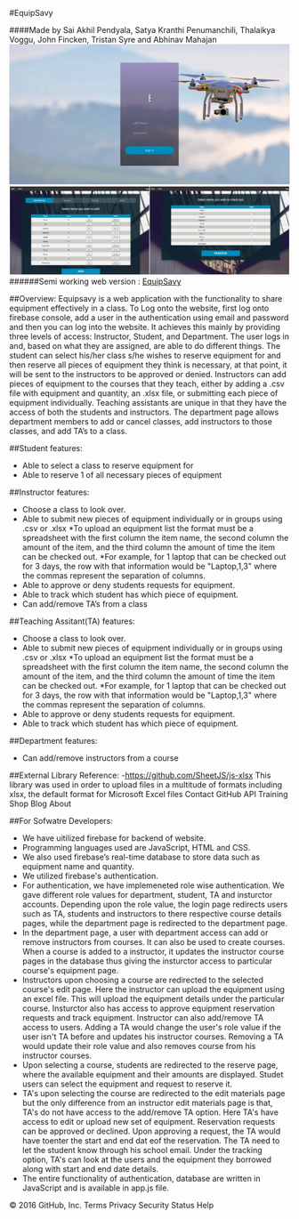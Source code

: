 #EquipSavy

####Made by Sai Akhil Pendyala, Satya Kranthi Penumanchili, Thalaikya Voggu, John Fincken, Tristan Syre and Abhinav Mahajan
![](/images/equipsavy.gif?raw=true "Loginpage")
![](/images/git.jpg?raw=true "Loginpage")
######Semi working web version : <a target="_blank" href="http://equipsavy.000webhostapp.com/">EquipSavy</a>

##Overview:
Equipsavy is a web application with the functionality to share equipment effectively in a class. To Log onto the website, first log onto
firebase console, add a user in the authentication using email and password and then you can log into the website. It achieves this mainly
by providing three levels of access: Instructor, Student, and Department. The user logs in and, based on what they are assigned, are able
to do different things. The student can select his/her class s/he wishes to reserve equipment for and then reserve all pieces of equipment
they think is necessary, at that point, it will be sent to the instructors to be approved or denied. Instructors can add pieces of
equipment to the courses that they teach, either by adding a .csv file with equipment and quantity, an .xlsx file, or submitting each piece
of equipment individually. Teaching assistants are unique in that they have the access of both the students and instructors. The department
page allows department members to add or cancel classes, add instructors to those classes, and add TA’s to a class.

##Student features:
- Able to select a class to reserve equipment for
- Able to reserve 1 of all necessary pieces of equipment

##Instructor features:
-	Choose a class to look over.
-	Able to submit new pieces of equipment individually or in groups using .csv or .xlsx
	*To upload an equipment list the format must be a spreadsheet with the first column the item name, the second column the amount of the item, and the third column the amount of time the item can be checked out.
	*For example, for 1 laptop that can be checked out for 3 days, the row with that information would be "Laptop,1,3" where the commas represent the separation of columns.
-	Able to approve or deny students requests for equipment.
-	Able to track which student has which piece of equipment.
-	Can add/remove  TA’s from a class

##Teaching Assitant(TA) features:
-	Choose a class to look over.
-	Able to submit new pieces of equipment individually or in groups using .csv or .xlsx
	*To upload an equipment list the format must be a spreadsheet with the first column the item name, the second column the amount of the item, and the third column the amount of time the item can be checked out.
	*For example, for 1 laptop that can be checked out for 3 days, the row with that information would be "Laptop,1,3" where the commas represent the separation of columns.
-	Able to approve or deny students requests for equipment.
-	Able to track which student has which piece of equipment.

##Department features:
-	Can add/remove instructors from a course

##External Library Reference:
-https://github.com/SheetJS/js-xlsx
This library was used in order to upload files in a multitude of formats including xlsx, the default format for Microsoft Excel files
Contact GitHub API Training Shop Blog About

##For Sofwatre Developers:
-	We have uitilized firebase for backend of website.
-	Programming languages used are JavaScript, HTML and CSS.
-	We also used firebase’s real-time database to store data such as equipment name and quantity.
-	We utilized firebase's authentication.
-	For authentication, we have implemeneted role wise authentication. We gave different role values for department, student, TA and insturctor accounts. Depending upon the role value, the login page redirects users such as TA, students and instructors to there respective course details pages, while the department page is redirected to the department page.
-	In the department page, a user with department access can add or remove instructors from courses. It can also be used to create courses. When a course is added to a instructor, it updates the instructor course pages in the database thus giving the insturctor access to particular course's equipment page.
-	Instructors upon choosing a course are redirected to the selected course's edit page. Here the instructor can upload the equipment using an excel file. This will upload the equipment details under the particular course. Insturctor also has access to approve equipment reservation requests and track equipment. Instructor can also add/remove TA access to users. Adding a TA would change the user's role value if the user isn't TA before and updates his instructor courses. Removing a TA would update their role value and also removes course from his instructor courses.
-	Upon selecting a course, students are redirected to the reserve page, where the available equipment and their amounts are displayed. Studet users can select the equipment and request to reserve it.
-	TA's upon selecting the course are redirected to the edit materials page but the only difference from an instructor edit materials page is that, TA's do not have access to the add/remove TA option. Here TA's have access to edit or upload new set of equipment. Reservation requests can be approved or declined. Upon approving a request, the TA would have toenter the start and end dat eof the reservation. The TA need to let the student know through his school email. Under the tracking option, TA's can look at the users and the equipment they borrowed along with start and end date details.
-	The entire functionality of authentication,  database are written in JavaScript and is available in app.js file.

© 2016 GitHub, Inc. Terms Privacy Security Status Help
